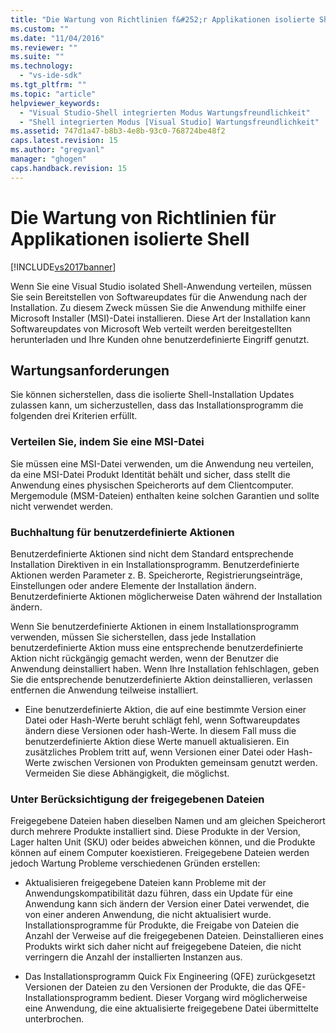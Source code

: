 ```yaml
---
title: "Die Wartung von Richtlinien f&#252;r Applikationen isolierte Shell | Microsoft Docs"
ms.custom: ""
ms.date: "11/04/2016"
ms.reviewer: ""
ms.suite: ""
ms.technology: 
  - "vs-ide-sdk"
ms.tgt_pltfrm: ""
ms.topic: "article"
helpviewer_keywords: 
  - "Visual Studio-Shell integrierten Modus Wartungsfreundlichkeit"
  - "Shell integrierten Modus [Visual Studio] Wartungsfreundlichkeit"
ms.assetid: 747d1a47-b8b3-4e8b-93c0-768724be48f2
caps.latest.revision: 15
ms.author: "gregvanl"
manager: "ghogen"
caps.handback.revision: 15
---
```

# Die Wartung von Richtlinien f&#252;r Applikationen isolierte Shell
[!INCLUDE[vs2017banner](../code-quality/includes/vs2017banner.md)]

Wenn Sie eine Visual Studio isolated Shell\-Anwendung verteilen, müssen Sie sein Bereitstellen von Softwareupdates für die Anwendung nach der Installation. Zu diesem Zweck müssen Sie die Anwendung mithilfe einer Microsoft Installer \(MSI\)\-Datei installieren. Diese Art der Installation kann Softwareupdates von Microsoft Web verteilt werden bereitgestellten herunterladen und Ihre Kunden ohne benutzerdefinierte Eingriff genutzt.  
  
## Wartungsanforderungen  
 Sie können sicherstellen, dass die isolierte Shell\-Installation Updates zulassen kann, um sicherzustellen, dass das Installationsprogramm die folgenden drei Kriterien erfüllt.  
  
### Verteilen Sie, indem Sie eine MSI\-Datei  
 Sie müssen eine MSI\-Datei verwenden, um die Anwendung neu verteilen, da eine MSI\-Datei Produkt Identität behält und sicher, dass stellt die Anwendung eines physischen Speicherorts auf dem Clientcomputer. Mergemodule \(MSM\-Dateien\) enthalten keine solchen Garantien und sollte nicht verwendet werden.  
  
### Buchhaltung für benutzerdefinierte Aktionen  
 Benutzerdefinierte Aktionen sind nicht dem Standard entsprechende Installation Direktiven in ein Installationsprogramm. Benutzerdefinierte Aktionen werden Parameter z. B. Speicherorte, Registrierungseinträge, Einstellungen oder andere Elemente der Installation ändern. Benutzerdefinierte Aktionen möglicherweise Daten während der Installation ändern.  
  
 Wenn Sie benutzerdefinierte Aktionen in einem Installationsprogramm verwenden, müssen Sie sicherstellen, dass jede Installation benutzerdefinierte Aktion muss eine entsprechende benutzerdefinierte Aktion nicht rückgängig gemacht werden, wenn der Benutzer die Anwendung deinstalliert haben. Wenn Ihre Installation fehlschlagen, geben Sie die entsprechende benutzerdefinierte Aktion deinstallieren, verlassen entfernen die Anwendung teilweise installiert.  
  
-   Eine benutzerdefinierte Aktion, die auf eine bestimmte Version einer Datei oder Hash\-Werte beruht schlägt fehl, wenn Softwareupdates ändern diese Versionen oder hash\-Werte. In diesem Fall muss die benutzerdefinierte Aktion diese Werte manuell aktualisieren. Ein zusätzliches Problem tritt auf, wenn Versionen einer Datei oder Hash\-Werte zwischen Versionen von Produkten gemeinsam genutzt werden. Vermeiden Sie diese Abhängigkeit, die möglichst.  
  
### Unter Berücksichtigung der freigegebenen Dateien  
 Freigegebene Dateien haben dieselben Namen und am gleichen Speicherort durch mehrere Produkte installiert sind. Diese Produkte in der Version, Lager halten Unit \(SKU\) oder beides abweichen können, und die Produkte können auf einem Computer koexistieren. Freigegebene Dateien werden jedoch Wartung Probleme verschiedenen Gründen erstellen:  
  
-   Aktualisieren freigegebene Dateien kann Probleme mit der Anwendungskompatibilität dazu führen, dass ein Update für eine Anwendung kann sich ändern der Version einer Datei verwendet, die von einer anderen Anwendung, die nicht aktualisiert wurde. Installationsprogramme für Produkte, die Freigabe von Dateien die Anzahl der Verweise auf die freigegebenen Dateien. Deinstallieren eines Produkts wirkt sich daher nicht auf freigegebene Dateien, die nicht verringern die Anzahl der installierten Instanzen aus.  
  
-   Das Installationsprogramm Quick Fix Engineering \(QFE\) zurückgesetzt Versionen der Dateien zu den Versionen der Produkte, die das QFE\-Installationsprogramm bedient. Dieser Vorgang wird möglicherweise eine Anwendung, die eine aktualisierte freigegebene Datei übermittelte unterbrochen.
